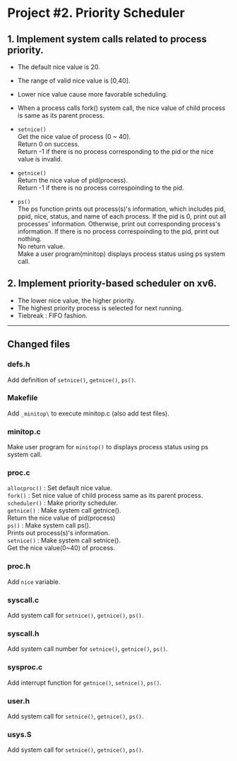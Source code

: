 # Project #2. Priority Scheduler


## 1. Implement system calls related to process priority. 

- The default nice value is 20.  
- The range of valid nice value is [0,40].  
- Lower nice value cause more favorable scheduling.  
- When a process calls fork() system call, the nice value of child process is same as its parent process.   
- `setnice()`  
Get the nice value of process (0 ~ 40).   
Return 0 on success.  
Return -1 if there is no process corresponding to the pid or the nice value is invalid.


- `getnice()`   
Return the nice value of pid(process).    
Return -1 if there is no process correspoinding to the pid.  


- `ps()`    
The ps function prints out process(s)'s information, which includes pid, ppid, nice, status, and name of each process.
If the pid is 0, print out all processes' information. Otherwise, print out corresponding process's information.
If there is no process correspoinding to the pid, print out nothing.   
No return value.   
Make a user program(minitop) displays process status using ps system call.  


## 2. Implement priority-based scheduler on xv6. 
- The lower nice value, the higher priority.  
- The highest priority process is selected for next running. 
- Tiebreak : FIFO fashion. 


---  
## Changed files

### defs.h  
Add definition of `setnice()`, `getnice()`, `ps()`.  

###  Makefile   
Add `_minitop\` to execute minitop.c (also add test files). 

### minitop.c  
Make user program for `minitop()`  to displays  process status using ps system call. 

### proc.c    
`allocproc()` : Set default nice value.    
`fork()` : Set nice value of child process same as its parent process.    
`scheduler()` : Make priority scheduler.     
`getnice()` : Make system call getnice().        
Return the nice value of pid(process)   
`ps()` : Make system call ps().      
Prints out process(s)'s information.    
`setnice()` : Make system call setnice().     
Get the nice value(0~40) of process.     

### proc.h    
Add `nice` variable. 

### syscall.c  
Add system call for `setnice()`, `getnice()`, `ps()`.  

### syscall.h  
Add system call number for `setnice()`, `getnice()`, `ps()`.   

### sysproc.c  
Add interrupt function for `getnice()`, `setnice()`, `ps()`.   

### user.h  
Add system call for `setnice()`, `getnice()`, `ps()`.  

### usys.S   
Add system call for `setnice()`, `getnice()`, `ps()`.    

